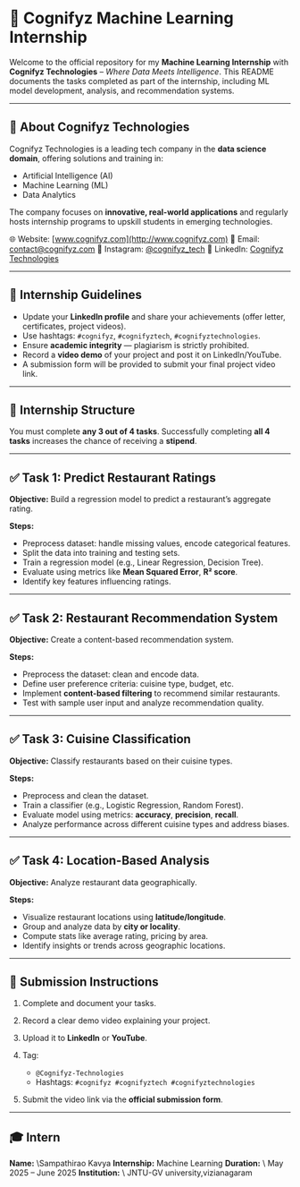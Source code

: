 # 🤖 Cognifyz Machine Learning Internship

Welcome to the official repository for my **Machine Learning Internship** with **Cognifyz Technologies** – *Where Data Meets Intelligence*. This README documents the tasks completed as part of the internship, including ML model development, analysis, and recommendation systems.

---

## 🏢 About Cognifyz Technologies

Cognifyz Technologies is a leading tech company in the **data science domain**, offering solutions and training in:

* Artificial Intelligence (AI)
* Machine Learning (ML)
* Data Analytics

The company focuses on **innovative, real-world applications** and regularly hosts internship programs to upskill students in emerging technologies.

🌐 Website: [www.cognifyz.com](http://www.cognifyz.com)
📩 Email: [contact@cognifyz.com](mailto:contact@cognifyz.com)
🔗 Instagram: [@cognifyz\_tech](https://www.instagram.com/cognifyz_tech)
🔗 LinkedIn: [Cognifyz Technologies](https://www.linkedin.com/company/cognifyz-technologies)

---

## 📌 Internship Guidelines

* Update your **LinkedIn profile** and share your achievements (offer letter, certificates, project videos).
* Use hashtags: `#cognifyz`, `#cognifyztech`, `#cognifyztechnologies`.
* Ensure **academic integrity** — plagiarism is strictly prohibited.
* Record a **video demo** of your project and post it on LinkedIn/YouTube.
* A submission form will be provided to submit your final project video link.

---

## 🧠 Internship Structure

You must complete **any 3 out of 4 tasks**. Successfully completing **all 4 tasks** increases the chance of receiving a **stipend**.

---

## ✅ Task 1: Predict Restaurant Ratings

**Objective:** Build a regression model to predict a restaurant’s aggregate rating.

**Steps:**

* Preprocess dataset: handle missing values, encode categorical features.
* Split the data into training and testing sets.
* Train a regression model (e.g., Linear Regression, Decision Tree).
* Evaluate using metrics like **Mean Squared Error**, **R² score**.
* Identify key features influencing ratings.

---

## ✅ Task 2: Restaurant Recommendation System

**Objective:** Create a content-based recommendation system.

**Steps:**

* Preprocess the dataset: clean and encode data.
* Define user preference criteria: cuisine type, budget, etc.
* Implement **content-based filtering** to recommend similar restaurants.
* Test with sample user input and analyze recommendation quality.

---

## ✅ Task 3: Cuisine Classification

**Objective:** Classify restaurants based on their cuisine types.

**Steps:**

* Preprocess and clean the dataset.
* Train a classifier (e.g., Logistic Regression, Random Forest).
* Evaluate model using metrics: **accuracy**, **precision**, **recall**.
* Analyze performance across different cuisine types and address biases.

---

## ✅ Task 4: Location-Based Analysis

**Objective:** Analyze restaurant data geographically.

**Steps:**

* Visualize restaurant locations using **latitude/longitude**.
* Group and analyze data by **city or locality**.
* Compute stats like average rating, pricing by area.
* Identify insights or trends across geographic locations.

---

## 🧾 Submission Instructions

1. Complete and document your tasks.
2. Record a clear demo video explaining your project.
3. Upload it to **LinkedIn** or **YouTube**.
4. Tag:

   * `@Cognifyz-Technologies`
   * Hashtags: `#cognifyz #cognifyztech #cognifyztechnologies`
5. Submit the video link via the **official submission form**.

---

## 🎓 Intern

**Name:** \Sampathirao Kavya
**Internship:** Machine Learning
**Duration:** \ May 2025 – June 2025
**Institution:** \ JNTU-GV university,vizianagaram

